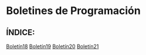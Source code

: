 # Boletines de Programación

## ÍNDICE:

[Boletín18](https://github.com/amartinezpineiro/BoletinesProgramacion/tree/master/src/Boletines/Boletin18)
[Boletín19](https://github.com/amartinezpineiro/BoletinesProgramacion/tree/master/src/Boletines/Boletin19)
[Boletín20](https://github.com/amartinezpineiro/BoletinesProgramacion/tree/master/src/Boletines/Boletin20)
[Boletín21](https://github.com/amartinezpineiro/BoletinesProgramacion/tree/master/src/Boletines/Boletin21)